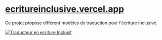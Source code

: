 # [ecritureinclusive.vercel.app](https://ecritureinclusive.vercel.app)

Ce projet propose différent modèles de traduction pour l'écriture inclusive.

[![Traducteur en ecriture Inclusif](https://user-images.githubusercontent.com/5072452/224159979-46b087d3-1f62-4574-b935-e1384c6684e3.png)](https://www.ecritureinclusive.vercel.app)

